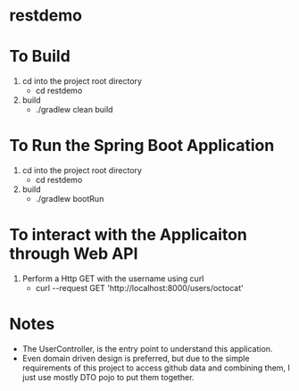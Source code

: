 # restdemo


# To Build
1. cd into the project root directory
    * cd restdemo
2. build
    * ./gradlew clean build

# To Run the Spring Boot Application
1. cd into the project root directory
    * cd restdemo
2. build
    * ./gradlew bootRun
    
# To interact with the Applicaiton through Web API
1. Perform a Http GET with the username using curl
    * curl --request GET 'http://localhost:8000/users/octocat'
    

# Notes
* The UserController, is the entry point to understand this application.
* Even domain driven design is preferred, but due to the simple requirements of this project to access github data and combining them, I just use mostly DTO pojo to put them together.